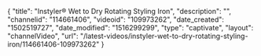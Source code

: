 {
    "title": "Instyler&reg; Wet to Dry Rotating Styling Iron",
    "description": "",
    "channelid": "114661406",
    "videoid": "109973262",
    "date_created": "1502519727",
    "date_modified": "1516299299",
    "type": "captivate",
    "layout": "channelVideo",
    "url": "\/latest-videos\/instyler-wet-to-dry-rotating-styling-iron\/114661406-109973262"
}
